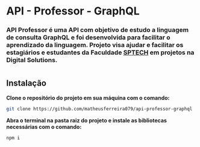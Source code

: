 # API - Professor - GraphQL

### **API Professor** é uma API com objetivo de estudo a linguagem de consulta GraphQL e foi desenvolvida para facilitar o aprendizado da linguagem. Projeto visa ajudar e facilitar os estagiários e estudantes da Faculdade [SPTECH](https://github.com/BandTec) em projetos na Digital Solutions.

#
## Instalação
**Clone o repositório do projeto em sua máquina com o comando:** 
```bash
git clone https://github.com/matheusferreira079/api-professor-graphql
```

**Abra o terminal na pasta raiz do projeto e instale as bibliotecas necessárias com o comando:**
```bash
npm i
```
